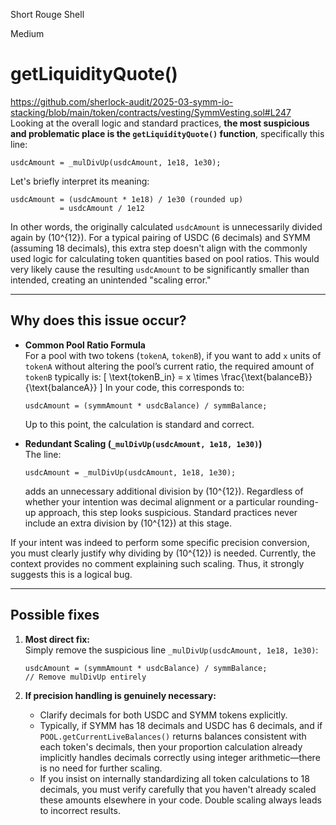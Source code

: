 Short Rouge Shell

Medium

# getLiquidityQuote()

https://github.com/sherlock-audit/2025-03-symm-io-stacking/blob/main/token/contracts/vesting/SymmVesting.sol#L247
Looking at the overall logic and standard practices, **the most suspicious and problematic place is the `getLiquidityQuote()` function**, specifically this line:

```solidity
usdcAmount = _mulDivUp(usdcAmount, 1e18, 1e30);
```

Let's briefly interpret its meaning:

```solidity
usdcAmount = (usdcAmount * 1e18) / 1e30 (rounded up)
           = usdcAmount / 1e12
```

In other words, the originally calculated `usdcAmount` is unnecessarily divided again by \(10^{12}\). For a typical pairing of USDC (6 decimals) and SYMM (assuming 18 decimals), this extra step doesn't align with the commonly used logic for calculating token quantities based on pool ratios. This would very likely cause the resulting `usdcAmount` to be significantly smaller than intended, creating an unintended "scaling error."

---

## Why does this issue occur?

- **Common Pool Ratio Formula**  
  For a pool with two tokens (`tokenA`, `tokenB`), if you want to add `x` units of `tokenA` without altering the pool’s current ratio, the required amount of `tokenB` typically is:
  \[
    \text{tokenB\_in} = x \times \frac{\text{balanceB}}{\text{balanceA}}
  \]
  In your code, this corresponds to:
  ```solidity
  usdcAmount = (symmAmount * usdcBalance) / symmBalance;
  ```
  Up to this point, the calculation is standard and correct.

- **Redundant Scaling (`_mulDivUp(usdcAmount, 1e18, 1e30)`)**  
  The line:
  ```solidity
  usdcAmount = _mulDivUp(usdcAmount, 1e18, 1e30);
  ```
  adds an unnecessary additional division by \(10^{12}\). Regardless of whether your intention was decimal alignment or a particular rounding-up approach, this step looks suspicious. Standard practices never include an extra division by \(10^{12}\) at this stage.

If your intent was indeed to perform some specific precision conversion, you must clearly justify why dividing by \(10^{12}\) is needed. Currently, the context provides no comment explaining such scaling. Thus, it strongly suggests this is a logical bug.

---

## Possible fixes

1. **Most direct fix:**  
   Simply remove the suspicious line `_mulDivUp(usdcAmount, 1e18, 1e30)`:
   ```solidity
   usdcAmount = (symmAmount * usdcBalance) / symmBalance;
   // Remove mulDivUp entirely
   ```

2. **If precision handling is genuinely necessary:**  
   - Clarify decimals for both USDC and SYMM tokens explicitly.
   - Typically, if SYMM has 18 decimals and USDC has 6 decimals, and if `POOL.getCurrentLiveBalances()` returns balances consistent with each token's decimals, then your proportion calculation already implicitly handles decimals correctly using integer arithmetic—there is no need for further scaling.
   - If you insist on internally standardizing all token calculations to 18 decimals, you must verify carefully that you haven't already scaled these amounts elsewhere in your code. Double scaling always leads to incorrect results.

